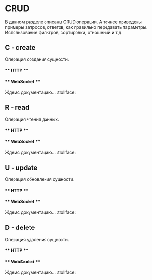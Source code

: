 # CRUD

В данном разделе описаны CRUD операции. А точнее приведены примеры
запросов, ответов, как правильно передавать параметры. Использование
фильтров, сортировки, отношений и т.д.

## C - create

Операция создания сущности.

<!-- tabs:start -->

#### ** HTTP **

[](http/create.md ':include')

#### ** WebSocket **

Ждемс документацию... :trollface:

<!-- tabs:end -->

## R - read

Операция чтения данных.

<!-- tabs:start -->

#### ** HTTP **

[](http/read.md ':include')

#### ** WebSocket **

Ждемс документацию... :trollface:

<!-- tabs:end -->

## U - update

Операция обновления сущности.

<!-- tabs:start -->

#### ** HTTP **

[](http/update.md ':include')

#### ** WebSocket **

Ждемс документацию... :trollface:

<!-- tabs:end -->

## D - delete

Операция удаления сущности.

<!-- tabs:start -->

#### ** HTTP **

[](http/delete.md ':include')

#### ** WebSocket **

Ждемс документацию... :trollface:

<!-- tabs:end -->

